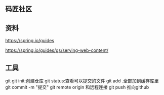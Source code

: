 ## 码匠社区

## 资料
https://spring.io/guides

https://spring.io/guides/gs/serving-web-content/

## 工具
git
git init:创建仓库
git status:查看可以提交的文件
git add .全部加到缓存库里
git commit -m "提交" 
git remote origin 和远程连接
git push 推向github